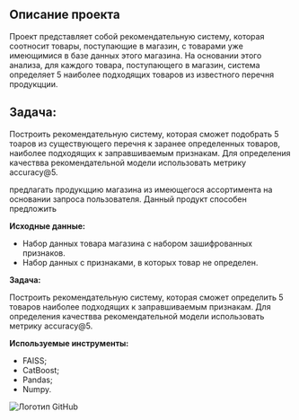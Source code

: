## Описание проекта
Проект представляет собой рекомендательную систему, которая соотносит товары, поступающие в магазин, с товарами уже имеющимися в базе данных этого магазина. На основании этого анализа, для каждого товара, поступающего в магазин, система определяет 5 наиболее подходящих товаров из известного перечня продукцции.

## Задача:
Построить рекомендательную систему, которая сможет подобрать 5 тоаров из существующего перечня к  заранее определенных товаров, наиболее подходящих к заправшиваемым признакам. Для определения качествва рекомендательной модели использовать метрику accuracy@5.

предлагать продукццию магазина из имеющегося ассортимента на основании запроса пользователя. Данный продукт способен предложить 

**Исходные данные:**
- Набор данных товара магазина с набором зашифрованных признаков.
- Набор данных с признаками, в которых товар не определен.

**Задача:**

Построить рекомендательную систему, которая сможет определить 5 товаров наиболее подходящих к заправшиваемым признакам. Для определения качествва рекомендательной модели использовать метрику accuracy@5.

**Используемые инструменты:**
- FAISS;
- CatBoost;
- Pandas;
- Numpy.



![Логотип GitHub](https://github.com/fluidicon.png)
